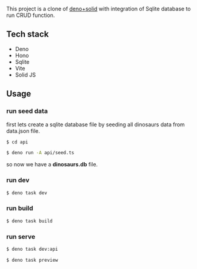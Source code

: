 This project is a clone of [deno+solid](https://github.com/denoland/examples/tree/main/with-solidjs) with integration of Sqlite database to run CRUD function.

## Tech stack
- Deno
- Hono
- Sqlite
- Vite
- Solid JS

## Usage

### run seed data

first lets create a sqlite database file by seeding all dinosaurs data from data.json file.

```sh
$ cd api

$ deno run -A api/seed.ts
```

so now we have a **dinosaurs.db** file.

### run dev

```sh
$ deno task dev
```

### run build

```sh
$ deno task build
```

### run serve

```sh
$ deno task dev:api

$ deno task preview
```

